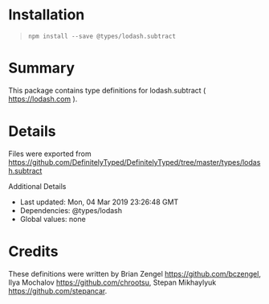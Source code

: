 # Installation
> `npm install --save @types/lodash.subtract`

# Summary
This package contains type definitions for lodash.subtract ( https://lodash.com ).

# Details
Files were exported from https://github.com/DefinitelyTyped/DefinitelyTyped/tree/master/types/lodash.subtract

Additional Details
 * Last updated: Mon, 04 Mar 2019 23:26:48 GMT
 * Dependencies: @types/lodash
 * Global values: none

# Credits
These definitions were written by Brian Zengel <https://github.com/bczengel>, Ilya Mochalov <https://github.com/chrootsu>, Stepan Mikhaylyuk <https://github.com/stepancar>.
